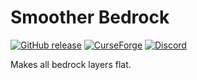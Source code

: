 # Smoother Bedrock

[![GitHub release](https://img.shields.io/github/release/haykam821/Smoother-Bedrock.svg?style=popout&label=github)](https://github.com/haykam821/Smoother-Bedrock/releases/latest)
[![CurseForge](https://img.shields.io/static/v1?style=popout&label=curseforge&message=project&color=6441A4)](https://www.curseforge.com/minecraft/mc-mods/smoother-bedrock)
[![Discord](https://img.shields.io/static/v1?style=popout&label=chat&message=discord&color=7289DA)](https://discord.gg/eXcffmW)

Makes all bedrock layers flat.
